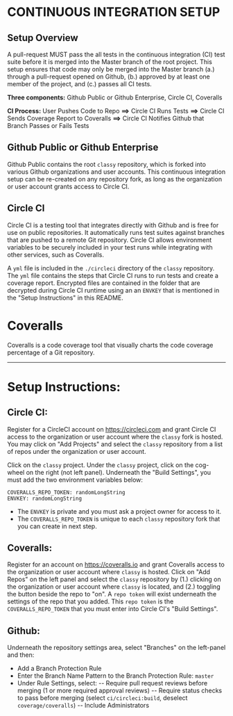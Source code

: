 # CONTINUOUS INTEGRATION SETUP

## Setup Overview 

A pull-request MUST pass the all tests in the continuous integration (CI) test suite before it is merged into the Master branch of the root project. This setup ensures that code may only be merged into the Master branch (a.) through a pull-request opened on Github, (b.) approved by at least one member of the project, and (c.) passes all CI tests.

**Three components:** Github Public or Github Enterprise, Circle CI, Coveralls

**CI Process:** User Pushes Code to Repo **==>** Circle CI Runs Tests **==>** Circle CI Sends Coverage Report to Coveralls **==>** Circle CI Notifies Github that Branch Passes or Fails Tests

## Github Public or Github Enterprise

Github Public contains the root `classy` repository, which is forked into various Github organizations and user accounts. This continuous integration setup can be re-created on any repository fork, as long as the organization or user account grants access to Circle CI.

## Circle CI

Circle CI is a testing tool that integrates directly with Github and is free for use on public repositories. It automatically runs test suites against branches that are pushed to a remote Git repository. Circle CI allows environment variables to be securely included in your test runs while integrating with other services, such as Coveralls.

A `yml` file is included in the `./circleci` directory of the `classy` repository. The `yml` file contains the steps that Circle CI runs to run tests and create a coverage report. Encrypted files are contained in the folder that are decrypted during Circle CI runtime using an an `ENVKEY` that is mentioned in the "Setup Instructions" in this README.

# Coveralls 

Coveralls is a code coverage tool that visually charts the code coverage percentage of a Git repository. 

--------------

# Setup Instructions: 

## Circle CI: 

Register for a CircleCI account on https://circleci.com and grant Circle CI access to the organization or user account where the `classy` fork is hosted. You may click on "Add Projects" and select the `classy` repository from a list of repos under the organization or user account.

Click on the `classy` project. Under the `classy` project, click on the cog-wheel on the right (not left panel). Underneath the "Build Settings", you must add the two environment variables below:

    COVERALLS_REPO_TOKEN: randomLongString
    ENVKEY: randomLongString

- The `ENVKEY` is private and you must ask a project owner for access to it.
- The `COVERALLS_REPO_TOKEN` is unique to each `classy` repository fork that you can create in next step.

## Coveralls: 

Register for an account on https://coveralls.io and grant Coveralls access to the organization or user account where `classy` is hosted. Click on "Add Repos" on the left panel and select the `classy` repository by (1.) clicking on the organization or user account where `classy` is located, and (2.) toggling the button beside the repo to "on". A `repo token` will exist underneath the settings of the repo that you added. This `repo token` is the `COVERALLS_REPO_TOKEN` that you must enter into Circle CI's "Build Settings". 

## Github: 

Underneath the repository settings area, select "Branches" on the left-panel and then:

- Add a Branch Protection Rule
- Enter the Branch Name Pattern to the Branch Protection Rule: `master`
- Under Rule Settings, select: 
  -- Require pull request reviews before merging (1 or more required approval reviews)
  -- Require status checks to pass before merging (select `ci/circleci:build`, deselect `coverage/coveralls`)
  -- Include Administrators
